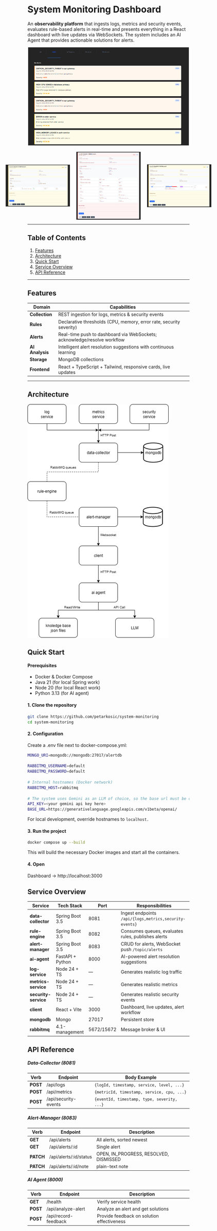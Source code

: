 # System Monitoring Dashboard

An **observability platform** that ingests logs, metrics and security events, evaluates rule-based alerts in real-time and presents everything in a React dashboard with live updates via WebSockets. The system includes an AI Agent that provides actionable solutions for alerts.

<div style="display: flex; flex-direction: column; align-items: center; gap: 20px;">
  <div style="display: flex; justify-content: center;">
    <img src="./client/src/assets/dashboard-page.png" alt='dashboard page' style="width: 500px;  object-fit: contain;" />
  </div>

  <div style="display: flex; justify-content: center; gap: 20px;">
    <img src="./client/src/assets/log-event.png" alt='log event' style="width: 200px; max-width: 100%;  object-fit: contain;" />
    <img src="./client/src/assets/security-event.png" alt='security event' style="width: 200px; max-width: 100%; object-fit: contain;" />
    <img src="./client/src/assets/metrics-event.png" alt='metrics event' style="width: 200px; max-width: 100%; object-fit: contain;" />
  </div>
</div>

---

## Table of Contents

1. [Features](#features)
2. [Architecture](#architecture)
3. [Quick Start](#quick-start)
4. [Service Overview](#service-overview)
5. [API Reference](#api-reference)

---

## Features

| Domain          | Capabilities                                                             |
| --------------- | ------------------------------------------------------------------------ |
| **Collection**  | REST ingestion for logs, metrics & security events                       |
| **Rules**       | Declarative thresholds (CPU, memory, error rate, security severity)      |
| **Alerts**      | Real-time push to dashboard via WebSockets; acknowledge/resolve workflow |
| **AI Analysis** | Intelligent alert resolution suggestions with continuous learning        |
| **Storage**     | MongoDB collections                                                      |
| **Frontend**    | React + TypeScript + Tailwind, responsive cards, live updates            |

---

## Architecture

![Architecture](./Architecture.png 'Architecture')

## Quick Start

#### Prerequisites

- Docker & Docker Compose
- Java 21 (for local Spring work)
- Node 20 (for local React work)
- Python 3.13 (for AI agent)

#### 1. Clone the repository

```bash
git clone https://github.com/petarkosic/system-monitoring
cd system-monitoring
```

#### 2. Configuration

Create a .env file next to docker-compose.yml:

```bash
MONGO_URI=mongodb://mongodb:27017/alertdb

RABBITMQ_USERNAME=default
RABBITMQ_PASSWORD=default

# Internal hostnames (Docker network)
RABBITMQ_HOST=rabbitmq

# The system uses Gemini as an LLM of choice, so the base url must be changed to address that
API_KEY=<your gemini api key here>
BASE_URL=https://generativelanguage.googleapis.com/v1beta/openai/
```

For local development, override hostnames to `localhost.`

#### 3. Run the project

```bash
docker compose up --build
```

This will build the necessary Docker images and start all the containers.

#### 4. Open

Dashboard → http://localhost:3000

## Service Overview

| Service              | Tech Stack       | Port       | Responsibilities                                       |
| -------------------- | ---------------- | ---------- | ------------------------------------------------------ |
| **data-collector**   | Spring Boot 3.5  | 8081       | Ingest endpoints `/api/{logs,metrics,security-events}` |
| **rule-engine**      | Spring Boot 3.5  | 8082       | Consumes queues, evaluates rules, publishes alerts     |
| **alert-manager**    | Spring Boot 3.5  | 8083       | CRUD for alerts, WebSocket push `/topic/alerts`        |
| **ai-agent**         | FastAPI + Python | 8000       | AI-powered alert resolution suggestions                |
| **log-service**      | Node 24 + TS     | —          | Generates realistic log traffic                        |
| **metrics-service**  | Node 24 + TS     | —          | Generates realistic metrics                            |
| **security-service** | Node 24 + TS     | —          | Generates realistic security events                    |
| **client**           | React + Vite     | 3000       | Dashboard, live updates, alert workflow                |
| **mongodb**          | Mongo            | 27017      | Persistent store                                       |
| **rabbitmq**         | 4.1-management   | 5672/15672 | Message broker & UI                                    |

## API Reference

##### Data-Collector (8081)

| Verb     | Endpoint             | Body Example                                |
| -------- | -------------------- | ------------------------------------------- |
| **POST** | /api/logs            | `{logId, timestamp, service, level, ...}`   |
| **POST** | /api/metrics         | `{metricId, timestamp, service, cpu, ...}`  |
| **POST** | /api/security-events | `{eventId, timestamp, type, severity, ...}` |

##### Alert-Manager (8083)

| Verb      | Endpoint               | Description                            |
| --------- | ---------------------- | -------------------------------------- |
| **GET**   | /api/alerts            | All alerts, sorted newest              |
| **GET**   | /api/alerts/:id        | Single alert                           |
| **PATCH** | /api/alerts/:id/status | OPEN, IN_PROGRESS, RESOLVED, DISMISSED |
| **PATCH** | /api/alerts/:id/note   | plain-text note                        |

##### AI Agent (8000)

| Verb     | Endpoint             | Description                                |
| -------- | -------------------- | ------------------------------------------ |
| **GET**  | /health              | Verify service health                      |
| **POST** | /api/analyze-alert   | Analyze an alert and get solutions         |
| **POST** | /api/record-feedback | Provide feedback on solution effectiveness |

